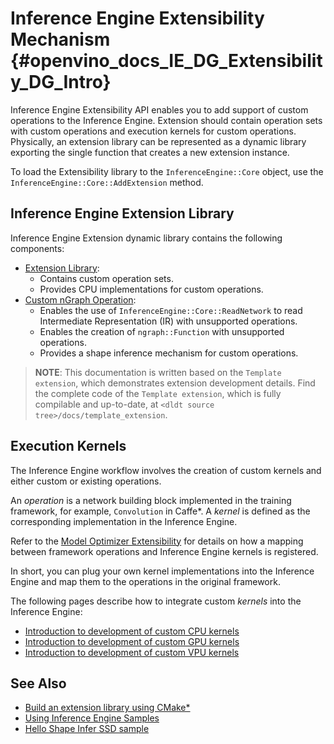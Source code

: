 # Inference Engine Extensibility Mechanism {#openvino_docs_IE_DG_Extensibility_DG_Intro}

Inference Engine Extensibility API enables you to add support of custom operations to the Inference Engine.
Extension should contain operation sets with custom operations and execution kernels for custom operations.
Physically, an extension library can be represented as a dynamic library exporting the single function
that creates a new extension instance.

To load the Extensibility library to the `InferenceEngine::Core` object, use the
`InferenceEngine::Core::AddExtension` method.

## Inference Engine Extension Library

Inference Engine Extension dynamic library contains the following components:

 * [Extension Library](Extension.md):
    - Contains custom operation sets.
    - Provides CPU implementations for custom operations.
 * [Custom nGraph Operation](AddingNGraphOps.md):
    - Enables the use of `InferenceEngine::Core::ReadNetwork` to read Intermediate Representation (IR) with unsupported
    operations.
    - Enables the creation of `ngraph::Function` with unsupported operations.
    - Provides a shape inference mechanism for custom operations.

> **NOTE**: This documentation is written based on the `Template extension`, which demonstrates extension development details. Find the complete code of the `Template extension`, which is fully compilable and up-to-date, at `<dldt source tree>/docs/template_extension`.

## Execution Kernels

The Inference Engine workflow involves the creation of custom kernels and either custom or existing operations.

An _operation_ is a network building block implemented in the training framework, for example, `Convolution` in Caffe*.
A _kernel_ is defined as the corresponding implementation in the Inference Engine.

Refer to the [Model Optimizer Extensibility](../../MO_DG/prepare_model/customize_model_optimizer/Customize_Model_Optimizer.md)
for details on how a mapping between framework operations and Inference Engine kernels is registered.

In short, you can plug your own kernel implementations into the Inference Engine and map them to the operations in the original framework.

The following pages describe how to integrate custom _kernels_ into the Inference Engine:

 * [Introduction to development of custom CPU kernels](CPU_Kernel.md)
 * [Introduction to development of custom GPU kernels](GPU_Kernel.md)
 * [Introduction to development of custom VPU kernels](VPU_Kernel.md)

## See Also

* [Build an extension library using CMake*](Building.md)
* [Using Inference Engine Samples](../Samples_Overview.md)
* [Hello Shape Infer SSD sample](../../../samples/cpp/hello_reshape_ssd/README.md)
